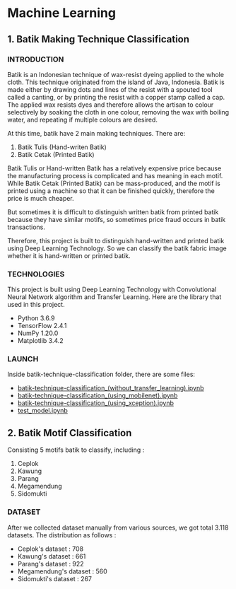 # Machine Learning

## 1. Batik Making Technique Classification

### INTRODUCTION
Batik is an Indonesian technique of wax-resist dyeing applied to the whole cloth. This technique originated from the island of Java, Indonesia. Batik is made either by drawing dots and lines of the resist with a spouted tool called a canting, or by printing the resist with a copper stamp called a cap. The applied wax resists dyes and therefore allows the artisan to colour selectively by soaking the cloth in one colour, removing the wax with boiling water, and repeating if multiple colours are desired.<br>

At this time, batik have 2 main making techniques. There are:
1. Batik Tulis (Hand-writen Batik)
2. Batik Cetak (Printed Batik)

Batik Tulis or Hand-written Batik has a relatively expensive price because the manufacturing process is complicated and has meaning in each motif. While Batik Cetak (Printed Batik) can be mass-produced, and the motif is printed using a machine so that it can be finished quickly, therefore the price is much cheaper.

But sometimes it is difficult to distinguish written batik from printed batik because they have similar motifs, so sometimes price fraud occurs in batik transactions.

Therefore, this project is built to distinguish hand-written and printed batik using Deep Learning Technology. So we can classify the batik fabric image whether it is hand-written or printed batik.

### TECHNOLOGIES
This project is built using Deep Learning Technology with Convolutional Neural Network algorithm and Transfer Learning. Here are the library that used in this project.
- Python 3.6.9
- TensorFlow 2.4.1
- NumPy 1.20.0
- Matplotlib 3.4.2

### LAUNCH
Inside batik-technique-classification folder, there are some files:
- [batik-technique-classification_(without_transfer_learning).ipynb](https://github.com/farrel25/bangkit-capstone-project/blob/machine-learning/batik-technique-classification/batik-technique-classification_(without_transfer_learning).ipynb)
- [batik-technique-classification_(using_mobilenet).ipynb](https://github.com/farrel25/bangkit-capstone-project/blob/machine-learning/batik-technique-classification/batik_technique_classification_(using_mobilenet).ipynb)
- [batik-technique-classification_(using_xception).ipynb](https://github.com/farrel25/bangkit-capstone-project/blob/machine-learning/batik-technique-classification/batik_technique_classification_(using_xception).ipynb)
- [test_model.ipynb](https://github.com/farrel25/bangkit-capstone-project/blob/machine-learning/batik-technique-classification/test_model.ipynb)



## 2. Batik Motif Classification
Consisting 5 motifs batik to classify, including :
1. Ceplok
2. Kawung
3. Parang
4. Megamendung 
5. Sidomukti

### DATASET
After we collected dataset manually from various sources, we got total 3.118 datasets. The distribution as follows :
- Ceplok's dataset : 708
- Kawung's dataset : 661
- Parang's dataset : 922
- Megamendung's dataset : 560
- Sidomukti's dataset : 267



